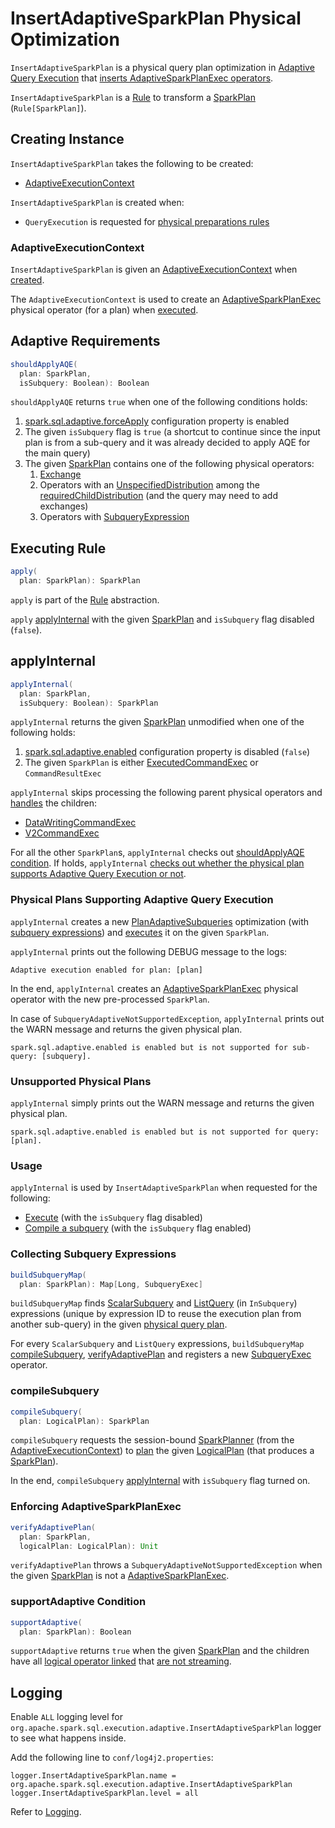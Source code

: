 # InsertAdaptiveSparkPlan Physical Optimization

`InsertAdaptiveSparkPlan` is a physical query plan optimization in [Adaptive Query Execution](../adaptive-query-execution/index.md) that [inserts AdaptiveSparkPlanExec operators](#apply).

`InsertAdaptiveSparkPlan` is a [Rule](../catalyst/Rule.md) to transform a [SparkPlan](../physical-operators/SparkPlan.md) (`Rule[SparkPlan]`).

## Creating Instance

`InsertAdaptiveSparkPlan` takes the following to be created:

* [AdaptiveExecutionContext](#adaptiveExecutionContext)

`InsertAdaptiveSparkPlan` is created when:

* `QueryExecution` is requested for [physical preparations rules](../QueryExecution.md#preparations)

### <span id="adaptiveExecutionContext"> AdaptiveExecutionContext

`InsertAdaptiveSparkPlan` is given an [AdaptiveExecutionContext](../adaptive-query-execution/AdaptiveExecutionContext.md) when [created](#creating-instance).

The `AdaptiveExecutionContext` is used to create an [AdaptiveSparkPlanExec](../physical-operators/AdaptiveSparkPlanExec.md#context) physical operator (for a plan) when [executed](#applyInternal).

## <span id="shouldApplyAQE"> Adaptive Requirements

```scala
shouldApplyAQE(
  plan: SparkPlan,
  isSubquery: Boolean): Boolean
```

`shouldApplyAQE` returns `true` when one of the following conditions holds:

1. [spark.sql.adaptive.forceApply](../configuration-properties.md#spark.sql.adaptive.forceApply) configuration property is enabled
1. The given `isSubquery` flag is `true` (a shortcut to continue since the input plan is from a sub-query and it was already decided to apply AQE for the main query)
1. The given [SparkPlan](../physical-operators/SparkPlan.md) contains one of the following physical operators:
    1. [Exchange](../physical-operators/Exchange.md)
    1. Operators with an [UnspecifiedDistribution](../physical-operators/Distribution.md#UnspecifiedDistribution) among the [requiredChildDistribution](../physical-operators/SparkPlan.md#requiredChildDistribution) (and the query may need to add exchanges)
    1. Operators with [SubqueryExpression](../expressions/SubqueryExpression.md)

## <span id="apply"> Executing Rule

```scala
apply(
  plan: SparkPlan): SparkPlan
```

`apply` is part of the [Rule](../catalyst/Rule.md#apply) abstraction.

`apply` [applyInternal](#applyInternal) with the given [SparkPlan](../physical-operators/SparkPlan.md) and `isSubquery` flag disabled (`false`).

## <span id="applyInternal"> applyInternal

```scala
applyInternal(
  plan: SparkPlan,
  isSubquery: Boolean): SparkPlan
```

`applyInternal` returns the given [SparkPlan](../physical-operators/SparkPlan.md) unmodified when one of the following holds:

1. [spark.sql.adaptive.enabled](../configuration-properties.md#spark.sql.adaptive.enabled) configuration property is disabled (`false`)
1. The given `SparkPlan` is either [ExecutedCommandExec](../physical-operators/ExecutedCommandExec.md) or `CommandResultExec`

`applyInternal` skips processing the following parent physical operators and [handles](#apply) the children:

* [DataWritingCommandExec](../physical-operators/DataWritingCommandExec.md)
* [V2CommandExec](../physical-operators/V2CommandExec.md)

For all the other `SparkPlan`s, `applyInternal` checks out [shouldApplyAQE condition](#shouldApplyAQE). If holds, `applyInternal` [checks out whether the physical plan supports Adaptive Query Execution or not](#supportAdaptive).

### Physical Plans Supporting Adaptive Query Execution

`applyInternal` creates a new [PlanAdaptiveSubqueries](PlanAdaptiveSubqueries.md) optimization (with [subquery expressions](#buildSubqueryMap)) and [executes](../physical-operators/AdaptiveSparkPlanExec.md#applyPhysicalRules) it on the given `SparkPlan`.

`applyInternal` prints out the following DEBUG message to the logs:

```text
Adaptive execution enabled for plan: [plan]
```

In the end, `applyInternal` creates an [AdaptiveSparkPlanExec](../physical-operators/AdaptiveSparkPlanExec.md) physical operator with the new pre-processed `SparkPlan`.

In case of `SubqueryAdaptiveNotSupportedException`, `applyInternal` prints out the WARN message and returns the given physical plan.

```text
spark.sql.adaptive.enabled is enabled but is not supported for sub-query: [subquery].
```

### Unsupported Physical Plans

`applyInternal` simply prints out the WARN message and returns the given physical plan.

```text
spark.sql.adaptive.enabled is enabled but is not supported for query: [plan].
```

### Usage

`applyInternal` is used by `InsertAdaptiveSparkPlan` when requested for the following:

* [Execute](#apply) (with the `isSubquery` flag disabled)
* [Compile a subquery](#compileSubquery) (with the `isSubquery` flag enabled)

### <span id="buildSubqueryMap"> Collecting Subquery Expressions

```scala
buildSubqueryMap(
  plan: SparkPlan): Map[Long, SubqueryExec]
```

`buildSubqueryMap` finds [ScalarSubquery](../expressions/ScalarSubquery) and [ListQuery](../expressions/ListQuery.md) (in `InSubquery`) expressions (unique by expression ID to reuse the execution plan from another sub-query) in the given [physical query plan](../physical-operators/SparkPlan.md).

For every `ScalarSubquery` and `ListQuery` expressions, `buildSubqueryMap` [compileSubquery](#compileSubquery), [verifyAdaptivePlan](#verifyAdaptivePlan) and registers a new [SubqueryExec](../physical-operators/SubqueryExec.md) operator.

### <span id="compileSubquery"> compileSubquery

```scala
compileSubquery(
  plan: LogicalPlan): SparkPlan
```

`compileSubquery` requests the session-bound [SparkPlanner](../SparkPlanner.md) (from the [AdaptiveExecutionContext](#adaptiveExecutionContext)) to [plan](../execution-planning-strategies/SparkStrategies.md#plan) the given [LogicalPlan](../logical-operators/LogicalPlan.md) (that produces a [SparkPlan](../physical-operators/SparkPlan.md)).

In the end, `compileSubquery` [applyInternal](#applyInternal) with `isSubquery` flag turned on.

### <span id="verifyAdaptivePlan"> Enforcing AdaptiveSparkPlanExec

```scala
verifyAdaptivePlan(
  plan: SparkPlan,
  logicalPlan: LogicalPlan): Unit
```

`verifyAdaptivePlan` throws a `SubqueryAdaptiveNotSupportedException` when the given [SparkPlan](../physical-operators/SparkPlan.md) is not a [AdaptiveSparkPlanExec](../physical-operators/AdaptiveSparkPlanExec.md).

### <span id="supportAdaptive"> supportAdaptive Condition

```scala
supportAdaptive(
  plan: SparkPlan): Boolean
```

`supportAdaptive` returns `true` when the given [SparkPlan](../physical-operators/SparkPlan.md) and the children have all [logical operator linked](../physical-operators/SparkPlan.md#logicalLink) that [are not streaming](../logical-operators/LogicalPlan.md#isStreaming).

## Logging

Enable `ALL` logging level for `org.apache.spark.sql.execution.adaptive.InsertAdaptiveSparkPlan` logger to see what happens inside.

Add the following line to `conf/log4j2.properties`:

```text
logger.InsertAdaptiveSparkPlan.name = org.apache.spark.sql.execution.adaptive.InsertAdaptiveSparkPlan
logger.InsertAdaptiveSparkPlan.level = all
```

Refer to [Logging](../spark-logging.md).
